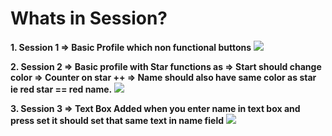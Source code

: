 # Whats in Session?

**1. Session 1 => Basic Profile which non functional buttons** 
![](https://flutter.dev/assets/ui/layout/lakes-2e8707102ca4f56f44e40ce3703606e1600ac1574fe5544c0f2d96f966bed853.jpg)

**2. Session 2 => Basic profile with Star functions as => Start should change color => Counter on star ++ => Name should also have same color as star ie red star == red name.** 
![](https://flutter.dev/assets/ui/favorited-not-favorited-e819c6dfba41b33418caa51282b524f04c12ec5217c41b19cefed685fb4d814b.png)

**3. Session 3 => Text Box Added when you enter name in text box and press set it should set that same text in name field**
![](https://miro.medium.com/max/1222/1*QWSG1g9YYzo1yCsVbfGDwA.png)

